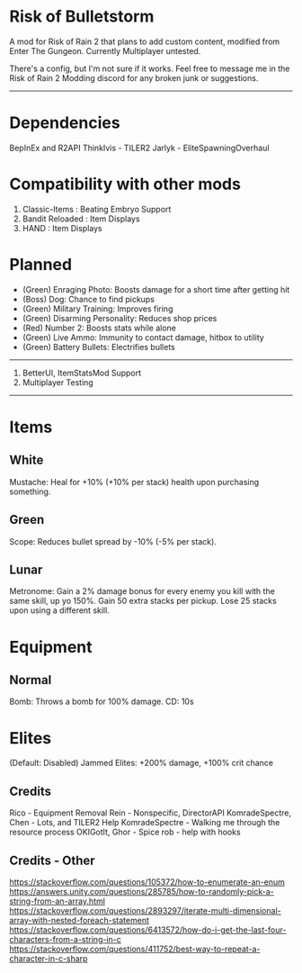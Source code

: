 # Risk of Bulletstorm
A mod for Risk of Rain 2 that plans to add custom content, modified from Enter The Gungeon. Currently Multiplayer untested.

There's a config, but I'm not sure if it works. Feel free to message me in the Risk of Rain 2 Modding discord for any broken junk or suggestions.
***
# Dependencies
BepInEx and R2API
ThinkIvis - TILER2
Jarlyk - EliteSpawningOverhaul

# Compatibility with other mods
1. Classic-Items : Beating Embryo Support
2. Bandit Reloaded : Item Displays
3. HAND : Item Displays

# Planned
* (Green) Enraging Photo: Boosts damage for a short time after getting hit
* (Boss) Dog: Chance to find pickups
* (Green) Military Training: Improves firing
* (Green) Disarming Personality: Reduces shop prices
* (Red) Number 2: Boosts stats while alone
* (Green) Live Ammo: Immunity to contact damage, hitbox to utility
* (Green) Battery Bullets: Electrifies bullets
***
1. BetterUI, ItemStatsMod Support
2. Multiplayer Testing

***
# Items
## White
Mustache: Heal for +10% (+10% per stack) health upon purchasing something.

## Green
Scope: Reduces bullet spread by -10% (-5% per stack). 

## Lunar
Metronome: Gain a 2% damage bonus for every enemy you kill with the same skill, up yo 150%. Gain 50 extra stacks per pickup. Lose 25 stacks upon using a different skill.

# Equipment
## Normal
Bomb: Throws a bomb for 100% damage. CD: 10s

# Elites
(Default: Disabled) Jammed Elites: +200% damage, +100% crit chance

## Credits
Rico - Equipment Removal
Rein - Nonspecific, DirectorAPI
KomradeSpectre, Chen - Lots, and TILER2 Help
KomradeSpectre - Walking me through the resource process
OKIGotIt, Ghor - Spice
rob - help with hooks

## Credits - Other
https://stackoverflow.com/questions/105372/how-to-enumerate-an-enum
https://answers.unity.com/questions/285785/how-to-randomly-pick-a-string-from-an-array.html
https://stackoverflow.com/questions/2893297/iterate-multi-dimensional-array-with-nested-foreach-statement
https://stackoverflow.com/questions/6413572/how-do-i-get-the-last-four-characters-from-a-string-in-c
https://stackoverflow.com/questions/411752/best-way-to-repeat-a-character-in-c-sharp
